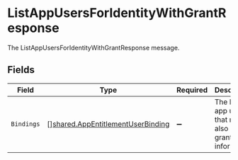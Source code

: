 # ListAppUsersForIdentityWithGrantResponse

The ListAppUsersForIdentityWithGrantResponse message.


## Fields

| Field                                                                                  | Type                                                                                   | Required                                                                               | Description                                                                            |
| -------------------------------------------------------------------------------------- | -------------------------------------------------------------------------------------- | -------------------------------------------------------------------------------------- | -------------------------------------------------------------------------------------- |
| `Bindings`                                                                             | [][shared.AppEntitlementUserBinding](../../models/shared/appentitlementuserbinding.md) | :heavy_minus_sign:                                                                     | The list of app users that may also have grant information.                            |